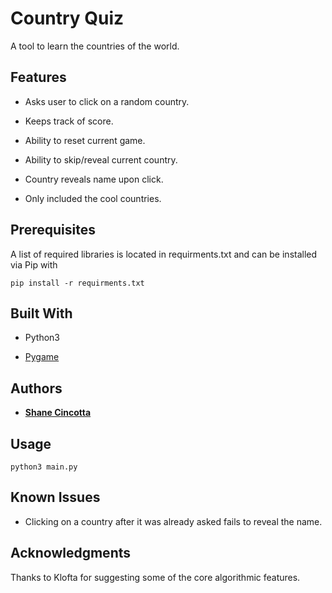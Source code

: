 # Country Quiz

A tool to learn the countries of the world.

## Features

* Asks user to click on a random country.

* Keeps track of score.

* Ability to reset current game.

* Ability to skip/reveal current country.

* Country reveals name upon click.

* Only included the cool countries.

## Prerequisites

A list of required libraries is located in requirments.txt and can be installed via Pip with 

```pip install -r requirments.txt```

## Built With

* Python3

* [Pygame](https://www.pygame.org/news) 


## Authors

* **[Shane Cincotta](https://github.com/cincottash)**


## Usage
```python3 main.py```

## Known Issues

* Clicking on a country after it was already asked fails to reveal the name.

## Acknowledgments

Thanks to Klofta for suggesting some of the core algorithmic features.